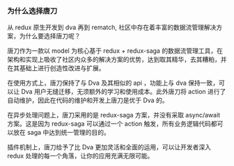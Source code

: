 ### 为什么选择唐刀

从 redux 原生开发到 dva 再到 rematch, 社区中存在着丰富的数据流管理解决方案，为什么要选择唐刀呢？

唐刀作为一款以 model 为核心基于 redux + redux-saga 的数据流管理工具，在架构和实现上吸收了社区内众多的解决方案的优势，达到取其精华，去其糟粕，并在其基础上进行创造性改进与扩展。

在使用方式上，唐刀保持了与 Dva 及其相似的 api ，功能上与 dva 保持一致，可以让 Dva 用户无缝迁移，无须额外的学习和使用成本。此外唐刀将 action 进行了自动维护，因此在代码的维护和开发上唐刀是优于 Dva 的。

在异步处理问题上，唐刀采用的是 redux-saga 方案，并没有采取 async/await 方案。这是因为 redux-saga 可以通过一个 action 触发，所有业务逻辑代码都可以放在 saga 中达到统一管理的目的。

插件机制上，唐刀给予了比 Dva 更加灵活和全面的运用，可以让开发者深入 redux 处理的每一个角落，让你的应用充满无限可能。
